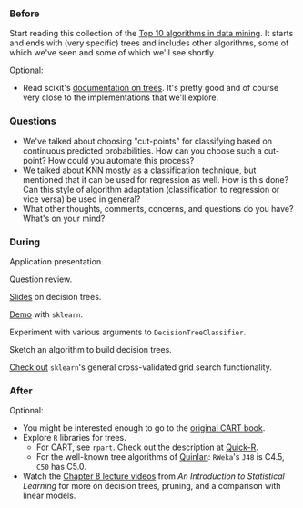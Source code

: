 ### Before

Start reading this collection of the [Top 10 algorithms in data mining](http://www.cs.umd.edu/~samir/498/10Algorithms-08.pdf). It starts and ends with (very specific) trees and includes other algorithms, some of which we've seen and some of which we'll see shortly.

Optional:

 * Read scikit's [documentation on trees](http://scikit-learn.org/dev/modules/tree.html). It's pretty good and of course very close to the implementations that we'll explore.


### Questions

 * We've talked about choosing "cut-points" for classifying based on continuous predicted probabilities. How can you choose such a cut-point? How could you automate this process?
 * We talked about KNN mostly as a classification technique, but mentioned that it can be used for regression as well. How is this done? Can this style of algorithm adaptation (classification to regression or vice versa) be used in general?
 * What other thoughts, comments, concerns, and questions do you have? What's on your mind?


### During

Application presentation.

Question review.

[Slides](slides.pdf) on decision trees.

[Demo](tree.py) with `sklearn`.

Experiment with various arguments to `DecisionTreeClassifier`.

Sketch an algorithm to build decision trees.

[Check out](grid.py) `sklearn`'s general cross-validated grid search functionality.


### After

Optional:

 * You might be interested enough to go to the [original CART book](amazon.com/Classification-Regression-Wadsworth-Statistics-Probability/dp/0412048418/).
 * Explore `R` libraries for trees.
     * For CART, see `rpart`. Check out the description at [Quick-R](http://www.statmethods.net/advstats/cart.html).
     * For the well-known tree algorithms of [Quinlan](http://www.rulequest.com/): `RWeka`'s `J48` is C4.5, `C50` has C5.0.
 * Watch the [Chapter 8 lecture videos](http://www.dataschool.io/15-hours-of-expert-machine-learning-videos/) from *An Introduction to Statistical Learning* for more on decision trees, pruning, and a comparison with linear models.
